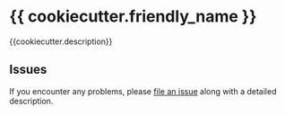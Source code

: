 # {{ cookiecutter.friendly_name }}

{{cookiecutter.description}}

## Issues

If you encounter any problems,
please [file an issue] along with a detailed description.

[file an issue]: https://github.com/{{cookiecutter.github_user}}/{{cookiecutter.project_name}}/issues
